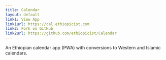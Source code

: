 ```yaml
---
title: Calendar
layout: default
link1: View App
link1url: https://cal.ethiopicist.com
link2: Fork on GitHub
link2url: https://github.com/ethiopicist/Calendar
---
```

An Ethiopian calendar app (PWA) with conversions to Western and Islamic calendars.
